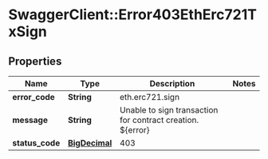 # SwaggerClient::Error403EthErc721TxSign

## Properties
Name | Type | Description | Notes
------------ | ------------- | ------------- | -------------
**error_code** | **String** | eth.erc721.sign | 
**message** | **String** | Unable to sign transaction for contract creation. ${error} | 
**status_code** | [**BigDecimal**](BigDecimal.md) | 403 | 


